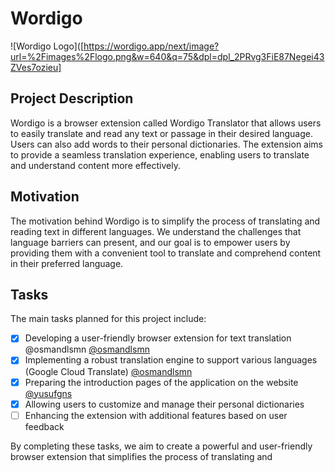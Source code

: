 # Wordigo

![Wordigo Logo]([https://wordigo.app/next/image?url=%2Fimages%2Flogo.png&w=640&q=75&dpl=dpl_2PRvg3FiE87Negei43ZVes7ozieu]

## Project Description

Wordigo is a browser extension called Wordigo Translator that allows users to easily translate and read any text or passage in their desired language. Users can also add words to their personal dictionaries. The extension aims to provide a seamless translation experience, enabling users to translate and understand content more effectively.

## Motivation

The motivation behind Wordigo is to simplify the process of translating and reading text in different languages. We understand the challenges that language barriers can present, and our goal is to empower users by providing them with a convenient tool to translate and comprehend content in their preferred language.

## Tasks

The main tasks planned for this project include:

- [x] Developing a user-friendly browser extension for text translation @osmandlsmn [@osmandlsmn](https://github.com/osmandlsmn)
- [x] Implementing a robust translation engine to support various languages (Google Cloud Translate) [@osmandlsmn](https://github.com/osmandlsmn)
- [x] Preparing the introduction pages of the application on the website [@yusufgns](https://github.com/yusufgns)
- [x] Allowing users to customize and manage their personal dictionaries
- [ ] Enhancing the extension with additional features based on user feedback

By completing these tasks, we aim to create a powerful and user-friendly browser extension that simplifies the process of translating and
